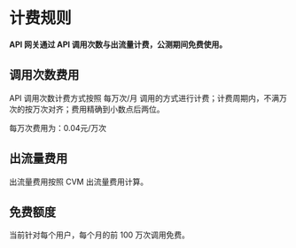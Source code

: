# 计费规则

**API 网关通过 API 调用次数与出流量计费，公测期间免费使用。**

## 调用次数费用
API 调用次数计费方式按照 每万次/月 调用的方式进行计费；计费周期内，不满万次的按万次对齐；费用精确到小数点后两位。

每万次费用为：0.04元/万次

## 出流量费用
出流量费用按照 CVM 出流量费用计算。

## 免费额度
当前针对每个用户，每个月的前 100 万次调用免费。
